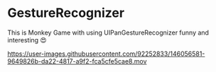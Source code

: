 # GestureRecognizer
This is Monkey Game with using UIPanGestureRecognizer
funny and interesting 😍

https://user-images.githubusercontent.com/92252833/146056581-9649826b-da22-4817-a9f2-fca5cfe5cae8.mov

